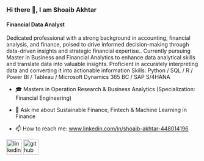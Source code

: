 ### Hi there 👋, I am Shoaib Akhtar
#### Financial Data Analyst

Dedicated professional with a strong background in accounting, financial analysis, and finance, poised to drive informed decision-making through data-driven insights and strategic financial expertise.. Currently pursuing Master in Business and Financial Analytics to enhance data analytical skills and translate data into valuable insights. Proficient in accurately interpreting data and converting it into actionable information
Skills: Python / SQL / R / Power BI / Tableau / Microsoft Dynamics 365 BC / SAP S/4HANA


-  :mortar_board: Masters in Operation Research & Business Analytics (Specialization: Financial Engineering)

- 💬 Ask me about Sustainable Finance, Fintech & Machine Learning in Finance
- 📫 How to reach me: www.linkedin.com/in/shoaib-akhtar-448014196

[<img src='https://cdn.jsdelivr.net/npm/simple-icons@3.0.1/icons/linkedin.svg' alt='linkedin' height='40'>](https://www.linkedin.com/in/shoaib16amp/)
[<img src='https://cdn.jsdelivr.net/npm/simple-icons@3.0.1/icons/github.svg' alt='github' height='40'>](https://github.com/shoaib16amp)
